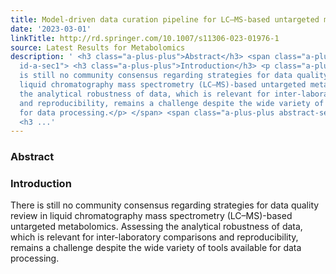```yaml
---
title: Model-driven data curation pipeline for LC–MS-based untargeted metabolomics
date: '2023-03-01'
linkTitle: http://rd.springer.com/10.1007/s11306-023-01976-1
source: Latest Results for Metabolomics
description: ' <h3 class="a-plus-plus">Abstract</h3> <span class="a-plus-plus abstract-section
  id-a-sec1"> <h3 class="a-plus-plus">Introduction</h3> <p class="a-plus-plus">There
  is still no community consensus regarding strategies for data quality review in
  liquid chromatography mass spectrometry (LC–MS)-based untargeted metabolomics. Assessing
  the analytical robustness of data, which is relevant for inter-laboratory comparisons
  and reproducibility, remains a challenge despite the wide variety of tools available
  for data processing.</p> </span> <span class="a-plus-plus abstract-section id-a-sec2">
  <h3 ...'
---
```

 <h3 class="a-plus-plus">Abstract</h3> <span class="a-plus-plus abstract-section id-a-sec1"> <h3 class="a-plus-plus">Introduction</h3> <p class="a-plus-plus">There is still no community consensus regarding strategies for data quality review in liquid chromatography mass spectrometry (LC–MS)-based untargeted metabolomics. Assessing the analytical robustness of data, which is relevant for inter-laboratory comparisons and reproducibility, remains a challenge despite the wide variety of tools available for data processing.</p> </span> <span class="a-plus-plus abstract-section id-a-sec2"> <h3 ...